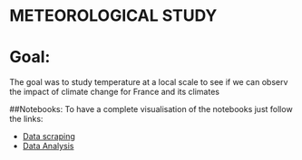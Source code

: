 # METEOROLOGICAL STUDY

# Goal:
The goal was to study temperature at a local scale to see if we can observ the impact of climate change for France and its climates

##Notebooks:
To have a complete visualisation of the notebooks just follow the links:
 - <a href="https://nbviewer.org/github/Julien-Dt/Etude-meteorologique/blob/main/Climat_data_scrap.ipynb#temp_scrap">Data scraping</a>
 - <a href="https://nbviewer.org/github/Julien-Dt/Etude-meteorologique/blob/main/Climat_Analyse.ipynb#temp_an_polar">Data Analysis</a>
